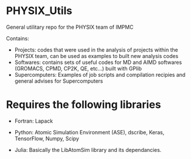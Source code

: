 # PHYSIX_Utils

General utilitary repo for the PHYSIX team of IMPMC

Contains:
- Projects: codes that were used in the analysis of projects within the PHYSIX team, can be used as examples to built new analysis codes
- Softwares: contains sets of useful codes for MD and AIMD softwares (GROMACS, CPMD, CP2K, QE, etc...) built with GPlib
- Supercomputers: Examples of job scripts and compilation recipies and general advises for Supercomputers


# Requires the following libraries

- Fortran: Lapack

- Python: Atomic Simulation Environment (ASE), dscribe, Keras, TensorFlow, Numpy, Scipy

- Julia: Basically the LibAtomSim library and its dependancies.

